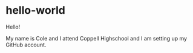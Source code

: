 # hello-world

Hello!

My name is Cole and I attend Coppell Highschool and I am setting up my GitHub account.
